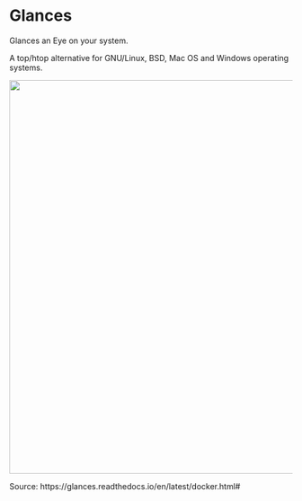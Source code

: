 # Glances
Glances an Eye on your system. 

A top/htop alternative for GNU/Linux, BSD, Mac OS and Windows operating systems.

<p align="center">
  <img src="https://raw.githubusercontent.com/nicolargo/glances/develop/docs/_static/glances-summary.png"
       width="700"/>
</p>
Source:
https://glances.readthedocs.io/en/latest/docker.html#
